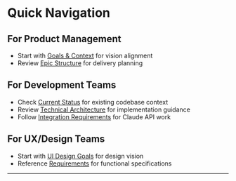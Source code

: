 # Quick Navigation

## For Product Management
- Start with [Goals & Context](./prd/1-goals-context.md) for vision alignment
- Review [Epic Structure](./prd/5-epic-structure.md) for delivery planning

## For Development Teams
- Check [Current Status](./prd/6-implementation-status.md) for existing codebase context
- Review [Technical Architecture](./prd/4-technical-architecture.md) for implementation guidance
- Follow [Integration Requirements](./prd/7-integration-requirements.md) for Claude API work

## For UX/Design Teams
- Start with [UI Design Goals](./prd/3-ui-goals.md) for design vision
- Reference [Requirements](./prd/2-requirements.md) for functional specifications

---
